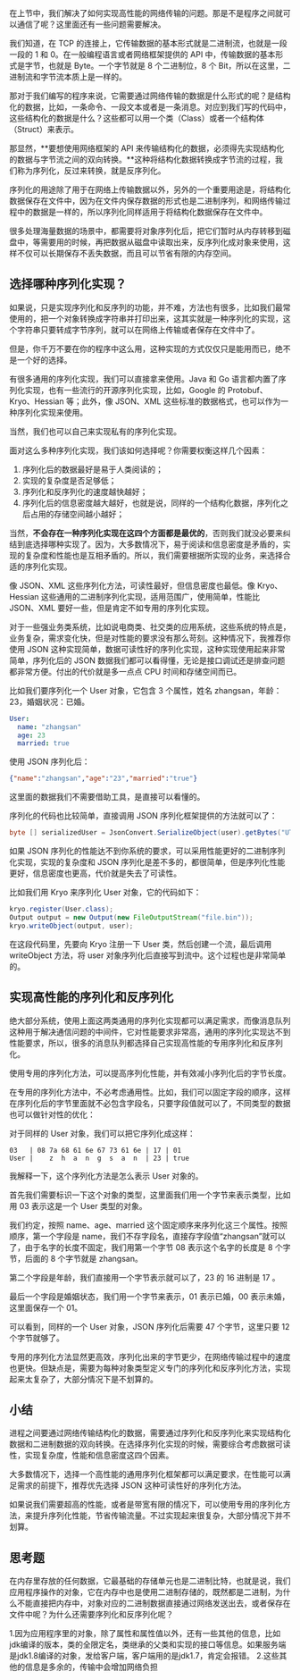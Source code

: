 在上节中，我们解决了如何实现高性能的网络传输的问题。那是不是程序之间就可以通信了呢？这里面还有一些问题需要解决。

我们知道，在 TCP 的连接上，它传输数据的基本形式就是二进制流，也就是一段一段的 1 和 0。在一般编程语言或者网络框架提供的 API 中，传输数据的基本形式是字节，也就是 Byte。一个字节就是 8 个二进制位，8 个 Bit，所以在这里，二进制流和字节流本质上是一样的。

那对于我们编写的程序来说，它需要通过网络传输的数据是什么形式的呢？是结构化的数据，比如，一条命令、一段文本或者是一条消息。对应到我们写的代码中，这些结构化的数据是什么？这些都可以用一个类（Class）或者一个结构体（Struct）来表示。



<!-- more -->

那显然，**要想使用网络框架的 API 来传输结构化的数据，必须得先实现结构化的数据与字节流之间的双向转换。**这种将结构化数据转换成字节流的过程，我们称为序列化，反过来转换，就是反序列化。

序列化的用途除了用于在网络上传输数据以外，另外的一个重要用途是，将结构化数据保存在文件中，因为在文件内保存数据的形式也是二进制序列，和网络传输过程中的数据是一样的，所以序列化同样适用于将结构化数据保存在文件中。

很多处理海量数据的场景中，都需要将对象序列化后，把它们暂时从内存转移到磁盘中，等需要用的时候，再把数据从磁盘中读取出来，反序列化成对象来使用，这样不仅可以长期保存不丢失数据，而且可以节省有限的内存空间。

## 选择哪种序列化实现？

如果说，只是实现序列化和反序列的功能，并不难，方法也有很多，比如我们最常使用的，把一个对象转换成字符串并打印出来，这其实就是一种序列化的实现，这个字符串只要转成字节序列，就可以在网络上传输或者保存在文件中了。

但是，你千万不要在你的程序中这么用，这种实现的方式仅仅只是能用而已，绝不是一个好的选择。

有很多通用的序列化实现，我们可以直接拿来使用。Java 和 Go 语言都内置了序列化实现，也有一些流行的开源序列化实现，比如，Google 的 Protobuf、Kryo、Hessian 等；此外，像 JSON、XML 这些标准的数据格式，也可以作为一种序列化实现来使用。

当然，我们也可以自己来实现私有的序列化实现。

面对这么多种序列化实现，我们该如何选择呢？你需要权衡这样几个因素：

1. 序列化后的数据最好是易于人类阅读的；
2. 实现的复杂度是否足够低；
3. 序列化和反序列化的速度越快越好；
4. 序列化后的信息密度越大越好，也就是说，同样的一个结构化数据，序列化之后占用的存储空间越小越好；

当然，**不会存在一种序列化实现在这四个方面都是最优的**，否则我们就没必要来纠结到底选择哪种实现了。因为，大多数情况下，易于阅读和信息密度是矛盾的，实现的复杂度和性能也是互相矛盾的。所以，我们需要根据所实现的业务，来选择合适的序列化实现。

像 JSON、XML 这些序列化方法，可读性最好，但信息密度也最低。像 Kryo、Hessian 这些通用的二进制序列化实现，适用范围广，使用简单，性能比 JSON、XML 要好一些，但是肯定不如专用的序列化实现。

对于一些强业务类系统，比如说电商类、社交类的应用系统，这些系统的特点是，业务复杂，需求变化快，但是对性能的要求没有那么苛刻。这种情况下，我推荐你使用 JSON 这种实现简单，数据可读性好的序列化实现，这种实现使用起来非常简单，序列化后的 JSON 数据我们都可以看得懂，无论是接口调试还是排查问题都非常方便。付出的代价就是多一点点 CPU 时间和存储空间而已。

比如我们要序列化一个 User 对象，它包含 3 个属性，姓名 zhangsan，年龄：23，婚姻状况：已婚。

```yaml
User:
  name: "zhangsan"
  age: 23
  married: true
```



使用 JSON 序列化后：

```json
{"name":"zhangsan","age":"23","married":"true"}
```



这里面的数据我们不需要借助工具，是直接可以看懂的。

序列化的代码也比较简单，直接调用 JSON 序列化框架提供的方法就可以了：

```java
byte [] serializedUser = JsonConvert.SerializeObject(user).getBytes("UTF-8");
```

如果 JSON 序列化的性能达不到你系统的要求，可以采用性能更好的二进制序列化实现，实现的复杂度和 JSON 序列化是差不多的，都很简单，但是序列化性能更好，信息密度也更高，代价就是失去了可读性。



比如我们用 Kryo 来序列化 User 对象，它的代码如下：

```java
kryo.register(User.class);
Output output = new Output(new FileOutputStream("file.bin"));
kryo.writeObject(output, user);
```

在这段代码里，先要向 Kryo 注册一下 User 类，然后创建一个流，最后调用 writeObject 方法，将 user 对象序列化后直接写到流中。这个过程也是非常简单的。

## 实现高性能的序列化和反序列化

绝大部分系统，使用上面这两类通用的序列化实现都可以满足需求，而像消息队列这种用于解决通信问题的中间件，它对性能要求非常高，通用的序列化实现达不到性能要求，所以，很多的消息队列都选择自己实现高性能的专用序列化和反序列化。

使用专用的序列化方法，可以提高序列化性能，并有效减小序列化后的字节长度。

在专用的序列化方法中，不必考虑通用性。比如，我们可以固定字段的顺序，这样在序列化后的字节里面就不必包含字段名，只要字段值就可以了，不同类型的数据也可以做针对性的优化：

对于同样的 User 对象，我们可以把它序列化成这样：

```
03   | 08 7a 68 61 6e 67 73 61 6e | 17 | 01
User |    z  h  a  n  g  s  a  n  | 23 | true
```



我解释一下，这个序列化方法是怎么表示 User 对象的。

首先我们需要标识一下这个对象的类型，这里面我们用一个字节来表示类型，比如用 03 表示这是一个 User 类型的对象。

我们约定，按照 name、age、married 这个固定顺序来序列化这三个属性。按照顺序，第一个字段是 name，我们不存字段名，直接存字段值“zhangsan”就可以了，由于名字的长度不固定，我们用第一个字节 08 表示这个名字的长度是 8 个字节，后面的 8 个字节就是 zhangsan。

第二个字段是年龄，我们直接用一个字节表示就可以了，23 的 16 进制是 17 。

最后一个字段是婚姻状态，我们用一个字节来表示，01 表示已婚，00 表示未婚，这里面保存一个 01。

可以看到，同样的一个 User 对象，JSON 序列化后需要 47 个字节，这里只要 12 个字节就够了。

专用的序列化方法显然更高效，序列化出来的字节更少，在网络传输过程中的速度也更快。但缺点是，需要为每种对象类型定义专门的序列化和反序列化方法，实现起来太复杂了，大部分情况下是不划算的。

## 小结

进程之间要通过网络传输结构化的数据，需要通过序列化和反序列化来实现结构化数据和二进制数据的双向转换。在选择序列化实现的时候，需要综合考虑数据可读性，实现复杂度，性能和信息密度这四个因素。

大多数情况下，选择一个高性能的通用序列化框架都可以满足要求，在性能可以满足需求的前提下，推荐优先选择 JSON 这种可读性好的序列化方法。

如果说我们需要超高的性能，或者是带宽有限的情况下，可以使用专用的序列化方法，来提升序列化性能，节省传输流量。不过实现起来很复杂，大部分情况下并不划算。



## 思考题

在内存里存放的任何数据，它最基础的存储单元也是二进制比特，也就是说，我们应用程序操作的对象，它在内存中也是使用二进制存储的，既然都是二进制，为什么不能直接把内存中，对象对应的二进制数据直接通过网络发送出去，或者保存在文件中呢？为什么还需要序列化和反序列化呢？



1.因为应用程序里的对象，除了属性和属性值以外，还有一些其他的信息，比如jdk编译的版本，类的全限定名，类继承的父类和实现的接口等信息。如果服务端是jdk1.8编译的对象，发给客户端，客户端用的是jdk1.7，肯定会报错。
2.这些其他的信息是多余的，传输中会增加网络负担